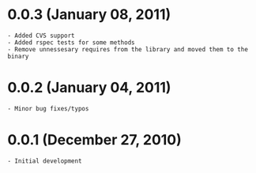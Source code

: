 0.0.3 (January 08, 2011)
===
	- Added CVS support
	- Added rspec tests for some methods
	- Remove unnessesary requires from the library and moved them to the binary
	
0.0.2 (January 04, 2011)
===
	- Minor bug fixes/typos

0.0.1 (December 27, 2010)
===
	- Initial development
	